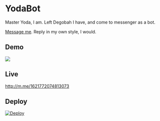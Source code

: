 # YodaBot

Master Yoda, I am. Left Degobah I have, and come to messenger as a bot.

[Message me](http://m.me/1621772074813073). Reply in my own style, I would.  

## Demo

![](http://i.imgur.com/JtUgZNN.gif)

## Live

http://m.me/1621772074813073

## Deploy

[![Deploy](https://www.herokucdn.com/deploy/button.svg)](https://heroku.com/deploy)

